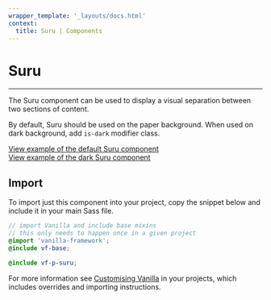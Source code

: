 ```yaml
---
wrapper_template: '_layouts/docs.html'
context:
  title: Suru | Components
---
```


# Suru

<hr>

The Suru component can be used to display a visual separation between two sections of content.

By default, Suru should be used on the paper background. When used on dark background, add `is-dark` modifier class.

<div class="embedded-example"><a href="/docs/examples/patterns/suru/default" class="js-example">
View example of the default Suru component
</a></div>

<div class="embedded-example"><a href="/docs/examples/patterns/suru/dark" class="js-example">
View example of the dark Suru component
</a></div>

## Import

To import just this component into your project, copy the snippet below and include it in your main Sass file.

```scss
// import Vanilla and include base mixins
// this only needs to happen once in a given project
@import 'vanilla-framework';
@include vf-base;

@include vf-p-suru;
```

For more information see [Customising Vanilla](/docs/customising-vanilla/) in your projects, which includes overrides and importing instructions.
